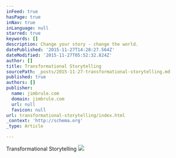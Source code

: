 ```yaml
---
inFeed: true
hasPage: true
inNav: true
inLanguage: null
starred: true
keywords: []
description: Change your story - change the world.
datePublished: '2015-11-27T14:28:27.564Z'
dateModified: '2015-11-27T05:52:32.824Z'
author: []
title: Transformational Storytelling
sourcePath: _posts/2015-11-27-transformational-storytelling.md
published: true
authors: []
publisher:
  name: jimbrule.com
  domain: jimbrule.com
  url: null
  favicon: null
url: transformational-storytelling/index.html
_context: 'http://schema.org'
_type: Article

---
```

Transformational Storytelling
![](http://jimbrule.com/wp-content/uploads/2015/06/Story.jpg)